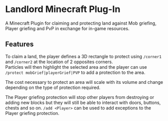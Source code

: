 # Landlord Minecraft Plug-In
A Minecraft Plugin for claiming and protecting land against Mob griefing, Player griefing and PvP in exchange for in-game resources.

## Features
To claim a land, the player defines a 3D rectangle to protect using `/corner1` and `/corner2` at the location of 2 opposites corners.  
Particles will then highlight the selected area and the player can use `/protect mobGrief|playerGrief|PVP` to add a protection to the area.

The cost necessary to protect an area will scale with its volume and change depending on the type of protection required.

The Player griefing protection will stop other players from destroying or adding new blocks but they will still be able to interact with doors, buttons, chests and so on.
`/add <Player>` can be used to add exceptions to the Player griefing protection.
